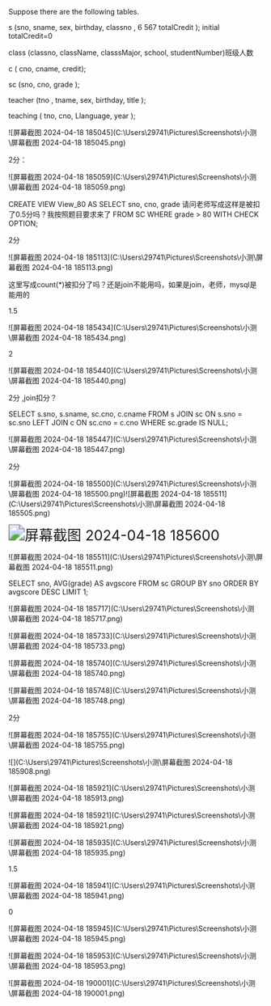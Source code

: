 Suppose there are the following tables. 

s (sno, sname, sex, birthday, classno , 6 567 totalCredit ); initial totalCredit=0 

class (classno, className, classsMajor, school, studentNumber)班级人数 

c ( cno, cname, credit);

 sc (sno, cno, grade ); 

teacher (tno , tname, sex, birthday, title ); 

teaching ( tno, cno, Llanguage, year ); 



![屏幕截图 2024-04-18 185045](C:\Users\29741\Pictures\Screenshots\小测\屏幕截图 2024-04-18 185045.png)

2分：





![屏幕截图 2024-04-18 185059](C:\Users\29741\Pictures\Screenshots\小测\屏幕截图 2024-04-18 185059.png)





CREATE VIEW View_80 AS
SELECT sno, cno, grade       请问老师写成这样是被扣了0.5分吗？我按照题目要求来了
FROM SC
WHERE grade > 80
WITH CHECK OPTION;

2分





![屏幕截图 2024-04-18 185113](C:\Users\29741\Pictures\Screenshots\小测\屏幕截图 2024-04-18 185113.png)

这里写成count(*)被扣分了吗？还是join不能用吗，如果是join，老师，mysql是能用的

1.5





![屏幕截图 2024-04-18 185434](C:\Users\29741\Pictures\Screenshots\小测\屏幕截图 2024-04-18 185434.png)

2







![屏幕截图 2024-04-18 185440](C:\Users\29741\Pictures\Screenshots\小测\屏幕截图 2024-04-18 185440.png)



2分 ,join扣分？

SELECT s.sno, s.sname, sc.cno, c.cname
FROM s
JOIN sc ON s.sno = sc.sno
LEFT JOIN c ON sc.cno = c.cno
WHERE sc.grade IS NULL;



![屏幕截图 2024-04-18 185447](C:\Users\29741\Pictures\Screenshots\小测\屏幕截图 2024-04-18 185447.png)



2分







![屏幕截图 2024-04-18 185500](C:\Users\29741\Pictures\Screenshots\小测\屏幕截图 2024-04-18 185500.png)![屏幕截图 2024-04-18 185511](C:\Users\29741\Pictures\Screenshots\小测\屏幕截图 2024-04-18 185505.png)

<img src="C:\Users\29741\Pictures\Screenshots\小测\屏幕截图 2024-04-18 185600.png" alt="屏幕截图 2024-04-18 185600" style="zoom:200%;" />

![屏幕截图 2024-04-18 185511](C:\Users\29741\Pictures\Screenshots\小测\屏幕截图 2024-04-18 185511.png)

SELECT sno, AVG(grade) AS avgscore
FROM sc
GROUP BY sno
ORDER BY avgscore DESC
LIMIT 1;







![屏幕截图 2024-04-18 185717](C:\Users\29741\Pictures\Screenshots\小测\屏幕截图 2024-04-18 185717.png)

![屏幕截图 2024-04-18 185733](C:\Users\29741\Pictures\Screenshots\小测\屏幕截图 2024-04-18 185733.png)











![屏幕截图 2024-04-18 185740](C:\Users\29741\Pictures\Screenshots\小测\屏幕截图 2024-04-18 185740.png)

![屏幕截图 2024-04-18 185748](C:\Users\29741\Pictures\Screenshots\小测\屏幕截图 2024-04-18 185748.png)



2分





![屏幕截图 2024-04-18 185755](C:\Users\29741\Pictures\Screenshots\小测\屏幕截图 2024-04-18 185755.png)

![](C:\Users\29741\Pictures\Screenshots\小测\屏幕截图 2024-04-18 185908.png)

![屏幕截图 2024-04-18 185921](C:\Users\29741\Pictures\Screenshots\小测\屏幕截图 2024-04-18 185913.png)



![屏幕截图 2024-04-18 185921](C:\Users\29741\Pictures\Screenshots\小测\屏幕截图 2024-04-18 185921.png)













![屏幕截图 2024-04-18 185935](C:\Users\29741\Pictures\Screenshots\小测\屏幕截图 2024-04-18 185935.png)



1.5









![屏幕截图 2024-04-18 185941](C:\Users\29741\Pictures\Screenshots\小测\屏幕截图 2024-04-18 185941.png)



0







![屏幕截图 2024-04-18 185945](C:\Users\29741\Pictures\Screenshots\小测\屏幕截图 2024-04-18 185945.png)

![屏幕截图 2024-04-18 185953](C:\Users\29741\Pictures\Screenshots\小测\屏幕截图 2024-04-18 185953.png)

![屏幕截图 2024-04-18 190001](C:\Users\29741\Pictures\Screenshots\小测\屏幕截图 2024-04-18 190001.png)